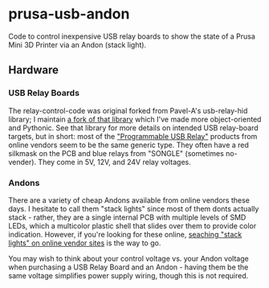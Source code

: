 # prusa-usb-andon
Code to control inexpensive USB relay boards to show the state of a Prusa Mini 3D Printer via an Andon (stack light).

## Hardware

### USB Relay Boards
The relay-control-code was original forked from Pavel-A's usb-relay-hid library; I maintain [a fork of that library](https://github.com/JeffersGlass/usb-relay-hid) which I've made more object-oriented and Pythonic. See that library for more details on intended USB relay-board targets, but in short: most of the ["Programmable USB Relay"](https://www.aliexpress.com/wholesale?catId=0&initiative_id=SB_20200829101410&origin=y&SearchText=usb+relay+control) products from online vendors seem to be the same generic type. They often have a red silkmask on the PCB and blue relays from "SONGLE" (sometimes no-vender). They come in 5V, 12V, and 24V relay voltages.

### Andons	
There are a variety of cheap Andons available from online vendors these days. I hesitate to call them "stack lights" since most of them donts actually stack - rather, they are a single internal PCB with multiple levels of SMD LEDs, which a multicolor plastic shell that slides over them to provide color indication. However, if you're looking for these online, [seaching "stack lights" on online vendor sites](https://www.aliexpress.com/wholesale?catId=0&initiative_id=SB_20200829101432&origin=y&SearchText=stack+light) is the way to go. 

You may wish to think about your control voltage vs. your Andon voltage when purchasing a USB Relay Board and an Andon - having them be the same voltage simplifies power supply wiring, though this is not required.
